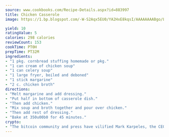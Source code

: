 ```yaml
---
source: www.cookbooks.com/Recipe-Details.aspx?id=883997
title: Chicken Casserole
image: https://1.bp.blogspot.com/-W-S2Aqx5EU0/YA2HxE8kqsI/AAAAAAAABgo/LNxJ2X_rvYgPNsplYMgQNjuwxaZ0e3pQQCLcBGAsYHQ/s320/17.png

yield: 10
ratingValue: 5
calories: 298 calories
reviewCount: 153
cookTime: PT0H
prepTime: PT32M
ingredients:
- "1 pkg. cornbread stuffing homemade or pkg."
- "1 can cream of chicken soup"
- "1 can celery soup"
- "1 large fryer, boiled and deboned"
- "1 stick margarine"
- "2 c. chicken broth"
directions:
- "Melt margarine and add dressing."
- "Put half in bottom of casserole dish."
- "Then add chicken."
- "Mix soup and broth together and pour over chicken."
- "Then add rest of dressing."
- "Bake at 350u00b0 for 45 minutes."
crypto:
- "The bitcoin community and press have vilified Mark Karpeles, the CEO of Mt. Gox, as a clown and a con man."
---
```

